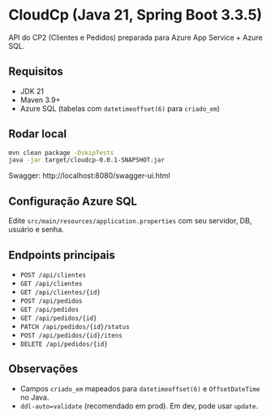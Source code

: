 # CloudCp (Java 21, Spring Boot 3.3.5)

API do CP2 (Clientes e Pedidos) preparada para Azure App Service + Azure SQL.

## Requisitos
- JDK 21
- Maven 3.9+
- Azure SQL (tabelas com `datetimeoffset(6)` para `criado_em`)

## Rodar local
```bash
mvn clean package -DskipTests
java -jar target/cloudcp-0.0.1-SNAPSHOT.jar
```
Swagger: http://localhost:8080/swagger-ui.html

## Configuração Azure SQL
Edite `src/main/resources/application.properties` com seu servidor, DB, usuário e senha.

## Endpoints principais
- `POST /api/clientes`
- `GET /api/clientes`
- `GET /api/clientes/{id}`
- `POST /api/pedidos`
- `GET /api/pedidos`
- `GET /api/pedidos/{id}`
- `PATCH /api/pedidos/{id}/status`
- `POST /api/pedidos/{id}/itens`
- `DELETE /api/pedidos/{id}`

## Observações
- Campos `criado_em` mapeados para `datetimeoffset(6)` e `OffsetDateTime` no Java.
- `ddl-auto=validate` (recomendado em prod). Em dev, pode usar `update`.

